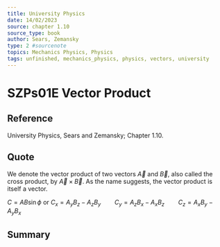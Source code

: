 ```yaml
---
title: University Physics
date: 14/02/2023
source: chapter 1.10
source_type: book 
author: Sears, Zemansky
type: 2 #sourcenote
topics: Mechanics Physics, Physics
tags: unfinished, mechanics_physics, physics, vectors, university
---
```

# SZPs01E Vector Product

## **Reference**
University Physics, Sears and Zemansky; Chapter 1.10.

## **Quote**
We denote the vector product of two vectors $\vec{A}$ and $\vec{B}$, also called the cross product, by $\vec{A}\times\vec{B}$. As the name suggests, the vector product is itself a vector.

$C = AB\sin\phi$
or
$C_x = A_yB_z - A_zB_y \qquad C_y = A_zB_x - A_xB_z \qquad C_z = A_xB_y - A_yB_x$

## **Summary**
<!-- Resume of the idea with the context of the quote. -->
